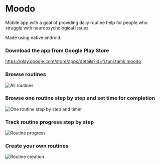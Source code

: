 # Moodo
Mobile app with a goal of providing daily routine help for people who struggle with neuropsychological issues.

Made using native android.

### Download the app from Google Play Store
https://play.google.com/store/apps/details?id=fi.tuni.tamk.moodo

### Browse routines
![All routines](https://play-lh.googleusercontent.com/v0T1oBn6WCY9pGmdYJRGAbP-ON7JudHvnNA3otEklsimTcs0FL1M2yuLUiL2vdAnSQ=w720-h310-rw)

### Browse one routine step by step and set time for completion
![One routine step by step and timer](https://play-lh.googleusercontent.com/i0criFMGfRNbv3-8EbdjNDexbssUsWeXWhtmgXnASaNB028MGKyu4v42ik82ulBHFA=w720-h310-rw)

### Track routine progress step by step
![Routine progress](https://play-lh.googleusercontent.com/-9oW_I-U-6euHGY8TEY6sGSK-CBdQa2poZy06B9Yv6enKDPH9iYpfAramVEgLt-Av0U=w720-h310-rw)

### Create your own routines
![Routine creation](https://play-lh.googleusercontent.com/9kwF4kZAYkUsehqzydzR9yHvXn3478et7PJBCrIQ91y55mMfWJu0YpEHrszNhU7AZi4=w720-h310-rw)
